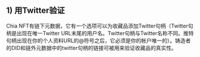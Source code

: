 ## 1) 用Twitter验证

Chia NFT有链下元数据，它有一个选项可以为收藏品添加Twitter句柄（Twitter句柄是出现在唯一Twitter URL末尾的用户名。Twitter句柄与Twitter名称不同。推特句柄出现在你的个人资料URL的@符号之后，它必须是你的帐户唯一的）。铸造者的DID和链外元数据中的twitter句柄的链接可被用来验证收藏品的真实性。